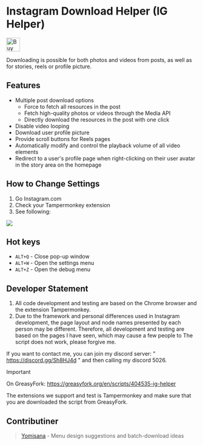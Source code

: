 # Instagram Download Helper (IG Helper)
<a href='https://ko-fi.com/F1F1J6VZH' target='_blank'><img height='36' style='border:0px;height:36px;' src='https://storage.ko-fi.com/cdn/kofi3.png?v=3' border='0' alt='Buy Me a Coffee at ko-fi.com' /></a>

Downloading is possible for both photos and videos from posts, as well as for stories, reels or profile picture.
## Features
- Multiple post download options
  - Force to fetch all resources in the post
  - Fetch high-quality photos or videos through the Media API
  - Directly download the resources in the post with one click
- Disable video looping
- Download user profile picture
- Provide scroll buttons for Reels pages
- Automatically modify and control the playback volume of all video elements
- Redirect to a user's profile page when right-clicking on their user avatar in the story area on the homepage

## How to Change Settings
1. Go Instagram.com
2. Check your Tampermonkey extension
3. See following:
<img src="https://cdn.discordapp.com/attachments/631735793961926656/1172091063603826748/ITNR.gif" />

## Hot keys
- `ALT+Q` - Close pop-up window
- `ALT+W` - Open the settings menu
- `ALT+Z` - Open the debug menu

## Developer Statement
1. All code development and testing are based on the Chrome browser and the extension Tampermonkey.
2. Due to the framework and personal differences used in Instagram development, the page layout and node names presented by each person may be different. Therefore, all development and testing are based on the pages I have seen, which may cause a few people to The script does not work, please forgive me.

If you want to contact me, you can join my discord server: " https://discord.gg/Sh8HJ4d " and then calling my discord 5026.

> [!IMPORTANT]
> On GreasyFork: https://greasyfork.org/en/scripts/404535-ig-helper
> 
> The extensions we support and test is Tampermonkey and make sure that you are downloaded the script from GreasyFork.

## Contributiner
> [Yomisana](https://github.com/yomisana) - 
> Menu design suggestions and batch-download ideas


